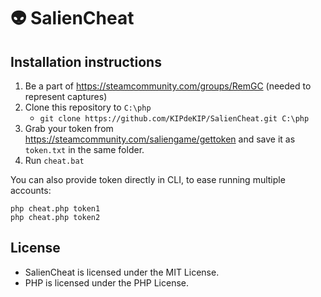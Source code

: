 # 👽 SalienCheat

## Installation instructions

1. Be a part of https://steamcommunity.com/groups/RemGC (needed to represent captures)
2. Clone this repository to `C:\php`
   - `git clone https://github.com/KIPdeKIP/SalienCheat.git C:\php`
3. Grab your token from https://steamcommunity.com/saliengame/gettoken and save it as `token.txt` in the same folder.
4. Run `cheat.bat`

You can also provide token directly in CLI, to ease running multiple accounts:
```
php cheat.php token1
php cheat.php token2
```

## License

* SalienCheat is licensed under the MIT License.
* PHP is licensed under the PHP License.
